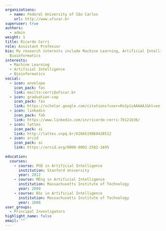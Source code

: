 ```yaml
---
organizations:
  - name: Federal University of São Carlos
    url: http://www.ufscar.br
superuser: true
authors:
  - admin
weight: 1
title: Ricardo Cerri
role: Assistant Professor
bio: My research interests include Machine Learning, Artificial Intelligence and
  Bioinformatics
interests:
  - Machine Learning
  - Artificial Intelligence
  - Bioinformatics
social:
  - icon: envelope
    icon_pack: fas
    link: mailto:cerri@ufscar.br
  - icon: graduation-cap
    icon_pack: fas
    link: https://scholar.google.com/citations?user=Ro1p1sAAAAAJ&hl=en
  - icon: linkedin
    icon_pack: fab
    link: https://www.linkedin.com/in/ricardo-cerri-7b121b36/
  - icon: lattes
    icon_pack: ai
    link: http://lattes.cnpq.br/6266519868438512  
  - icon: orcid
    icon_pack: ai
    link: https://orcid.org/0000-0002-2582-1695
    
education:
  courses:
    - course: PhD in Artificial Intelligence
      institution: Stanford University
      year: 2012
    - course: MEng in Artificial Intelligence
      institution: Massachusetts Institute of Technology
      year: 2009
    - course: BSc in Artificial Intelligence
      institution: Massachusetts Institute of Technology
      year: 2008
user_groups:
  - Principal Investigators
highlight_name: false
email: ""
---
```

